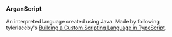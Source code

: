 ### ArganScript
An interpreted language created using Java. Made by following tylerlaceby's [Building a Custom Scripting Language in TypeScript](https://www.youtube.com/playlist?list=PL_2VhOvlMk4UHGqYCLWc6GO8FaPl8fQTh).